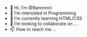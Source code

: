 - 👋 Hi, I’m @9annnnni
- 👀 I’m interested in Programming
- 🌱 I’m currently learning HTML/CSS
- 💞️ I’m looking to collaborate on ...
- 📫 How to reach me ...

<!---
9annnnni/9annnnni is a ✨ special ✨ repository because its `README.md` (this file) appears on your GitHub profile.
You can click the Preview link to take a look at your changes.
--->
